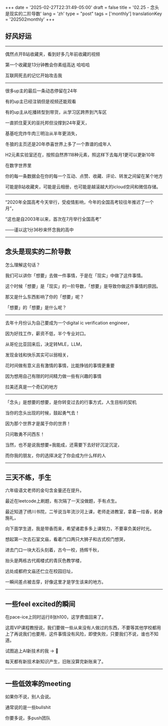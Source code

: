 +++
date = '2025-02-27T22:31:49-05:00'
draft = false
title = '02.25 - 念头是现实的二阶导数'
lang = 'zh'
type = "post"
tags = ['monthly']
translationKey = '202502monthly'
+++

## 好风好运

---

偶然点开B站收藏夹，看到好多几年前收藏的视频

第一个收藏是13分钟教会你素组高达 哈哈哈

互联网死去的记忆开始攻击我

---

很多up主的最后一条动态停留在24年

有的up主已经注销但是视频还能观看

有的up主从吃播转型到带货，从学习区跨界到汽车区

一直抓住夏天的巫托邦但没撑到24年夏天，

基基吃完炸牛肉三明治从半年更消失，

冬狼的主页还是20年恭喜世界上多了一个靠谱的成年人

H2元素实验室还在，按照自然界118种元素，照这样下去每月1更可以更新10年

在数字世界里

你的每一条数据会在你的每一个互动、点赞、收藏、评论、转发之间留在某个地方

可能是B站收藏夹，可能是云相册，也可能是越滚越大的icloud空间和微信存储。

---

“2020年全国高考今天举行，受疫情影响，今年的全国高考较往年推迟了一个月”，

“这也是自2003年以来，首次在7月举行全国高考”

——谨以这1分36秒来怀念我的高中

---

## 念头是现实的二阶导数

怎么理解这句话？

我们可以讲你「想要」去做一件事情，于是在「现实」中做了这件事情。

这个时候「想要」是「现实」的一阶导数，「想要」是导致你做这件事情的原因。

那又是什么东西影响了你的「想要」呢？

「想要」的「想要」是什么呢？

---

去年十月份认为自己要成为一个digital ic verification engineer，

因为好找工作，薪资不低，半个专业对口。

从哥伦比亚回来后，决定转MLE，LLM，

发现金钱和快乐其实可以弱相关，

花时间做有意义且有激情的事情，比能挣钱的事情更重要

因为想用自己有限的时间精力做一些有兴趣的事情

拉美还真是一个奇幻的地方

---

「念头」是想要的想要，是你转变过去的行事方式，人生目标的契机

当你的念头出现的时候，鼓起勇气去！

因为那个世界才是属于你的世界！

只问敢勇不问西东！

当然，也不是说我想要=我能成，还需要下去好好沉淀沉淀，

而你我的朋友，你的选择决定了你会成为什么样的人

---

## 三天不练，手生

六年级语文老师的金句含金量还在提升。

最近在leetcode上刷题，有次隔了一天没做题，手有点生。

最近知道了绣川书院，二爷说当年流沙河上课，老师走进教室，拿着一炷香，躬身施礼，

向下面学生道，我是带香而来，希望诸君多多上课努力，不要辜负美好时光。

想起第一次去石室文庙，看着门口两只大狮子和古式校门想哭，

进去门口一块大石头刻着，古今一校，扬辉千秋，

抬头是两栋古代阁楼式的青灰色教学楼，

远处成都府文庙还伫立在校园旧址，

一瞬间差点被击穿，好像这里才是学生该来的地方。

---

## 一些feel excited的瞬间

在pace-ice上同时运行8张h100，这学费值回来了。

这周VIP课程教授说，我们要做一些从来没有人做过的东西，不要等其他学校都用上了再说我们也要用，这件事情没有风险，即使失败，只要我们不说，谁也不知道。

试图追上AI新技术的我 → 🤯

每天都有新技术新知识产生，旧账没算完新账来了。

---

## 一些低效率的meeting

如果你不说，别人会说。

通常说的是一些bullshit

你要多说，多push团队

